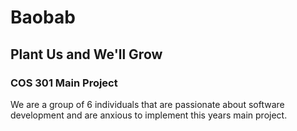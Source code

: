 # Baobab
## Plant Us and We'll Grow

### COS 301 Main Project

We are a group of 6 individuals that are passionate about software development and are anxious  to implement this years main project.
